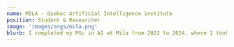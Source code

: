 ```yaml
---
name: MILA - Quebec Artificial Intelligence institute
position: Student & Researcher
image: 'images/orgs/mila.png'
blurb: I completed my MSc in AI at Mila from 2022 to 2024, where I took a variety of courses. I am now continuing my journey as a PhD student.
---
```

